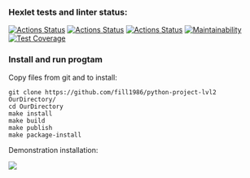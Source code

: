 ### Hexlet tests and linter status:
[![Actions Status](https://github.com/fill1986/python-project-lvl2/workflows/hexlet-check/badge.svg)](https://github.com/fill1986/python-project-lvl2/actions)
[![Actions Status](https://github.com/fill1986/python-project-lvl2/workflows/linter-check/badge.svg)](https://github.com/fill1986/python-project-lvl2/actions/workflows/linter-check.yaml)
[![Actions Status](https://github.com/fill1986/python-project-lvl2/workflows/pytests/badge.svg)](https://github.com/fill1986/python-project-lvl2/actions/workflows/pytests.yaml)
[![Maintainability](https://api.codeclimate.com/v1/badges/08f54ac62860935c041f/maintainability)](https://codeclimate.com/github/fill1986/python-project-lvl2/maintainability)
[![Test Coverage](https://api.codeclimate.com/v1/badges/08f54ac62860935c041f/test_coverage)](https://codeclimate.com/github/fill1986/python-project-lvl2/test_coverage)


### Install and run progtam
Copy files from git and to install:
```
git clone https://github.com/fill1986/python-project-lvl2 OurDirectory/
cd OurDirectory
make install
make build
make publish
make package-install
```

Demonstration installation:

<a href="https://asciinema.org/a/CeCZyqLoh54n71a48HhcCjKrV" target="_blank"><img src="https://asciinema.org/a/CeCZyqLoh54n71a48HhcCjKrV.svg" /></a>

